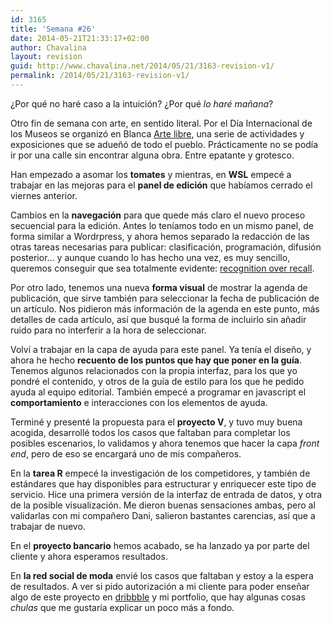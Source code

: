```yaml
---
id: 3165
title: 'Semana #26'
date: 2014-05-21T21:33:17+02:00
author: Chavalina
layout: revision
guid: http://www.chavalina.net/2014/05/21/3163-revision-v1/
permalink: /2014/05/21/3163-revision-v1/
---
```

¿Por qué no haré caso a la intuición? ¿Por qué _lo haré mañana_?



Otro fin de semana con arte, en sentido literal. Por el Día Internacional de los Museos se organizó en Blanca [Arte libre](http://blanca.es/prensa/3219/una-autentica-fiesta-del-arte-para-conmemorar-el-dia-internacional-de-los-museos), una serie de actividades y exposiciones que se adueñó de todo el pueblo. Prácticamente no se podía ir por una calle sin encontrar alguna obra. Entre epatante y grotesco.



Han empezado a asomar los **tomates** y mientras, en **WSL** empecé a trabajar en las mejoras para el **panel de edición** que habíamos cerrado el viernes anterior. 

Cambios en la **navegación** para que quede más claro el nuevo proceso secuencial para la edición. Antes lo teníamos todo en un mismo panel, de forma similar a Wordrpress, y ahora hemos separado la redacción de las otras tareas necesarias para publicar: clasificación, programación, difusión posterior… y aunque cuando lo has hecho una vez, es muy sencillo, queremos conseguir que sea totalmente evidente: [recognition over recall](http://persuasive-patterns.com/patterns/Recognition-over-recall).

Por otro lado, tenemos una nueva **forma visual** de mostrar la agenda de publicación, que sirve también para seleccionar la fecha de publicación de un artículo. Nos pidieron más información de la agenda en este punto, más detalles de cada artículo, así que busqué la forma de incluirlo sin añadir ruido para no interferir a la hora de seleccionar.

Volví a trabajar en la capa de ayuda para este panel. Ya tenía el diseño, y ahora he hecho **recuento de los puntos que hay que poner en la guía**. Tenemos algunos relacionados con la propia interfaz, para los que yo pondré el contenido, y otros de la guía de estilo para los que he pedido ayuda al equipo editorial. También empecé a programar en javascript el **comportamiento** e interacciones con los elementos de ayuda.

Terminé y presenté la propuesta para el **proyecto V**, y tuvo muy buena acogida, desarrollé todos los casos que faltaban para completar los posibles escenarios, lo validamos y ahora tenemos que hacer la capa _front end_, pero de eso se encargará uno de mis compañeros.

En la **tarea R** empecé la investigación de los competidores, y también de estándares que hay disponibles para estructurar y enriquecer este tipo de servicio. Hice una primera versión de la interfaz de entrada de datos, y otra de la posible visualización. Me dieron buenas sensaciones ambas, pero al validarlas con mi compañero Dani, salieron bastantes carencias, así que a trabajar de nuevo.

En el **proyecto bancario** hemos acabado, se ha lanzado ya por parte del cliente y ahora esperamos resultados.

En **la red social de moda** envié los casos que faltaban y estoy a la espera de resultados. A ver si pido autorización a mi cliente para poder enseñar algo de este proyecto en [dribbble](https://dribbble.com/chavalina) y mi portfolio, que hay algunas cosas _chulas_ que me gustaría explicar un poco más a fondo.